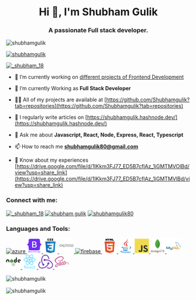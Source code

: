 <h1 align="center">Hi 👋, I'm Shubham Gulik</h1>
<h3 align="center">A passionate Full stack developer.</h3>

<p align="left"> <img src="https://komarev.com/ghpvc/?username=shubhamgulik&label=Profile%20views&color=0e75b6&style=flat" alt="shubhamgulik" /> </p>

<p align="left"> <a href="https://github.com/ryo-ma/github-profile-trophy"><img src="https://github-profile-trophy.vercel.app/?username=shubhamgulik" alt="shubhamgulik" /></a> </p>

<p align="left"> <a href="https://twitter.com/_shubham_18" target="blank"><img src="https://img.shields.io/twitter/follow/_shubham_18?logo=twitter&style=for-the-badge" alt="_shubham_18" /></a> </p>

- 🔭 I’m currently working on [different projects of Frontend Development](https://github.com/Shubhamgulik?tab=repositories)

- 🌱 I’m currently Working as **Full Stack Developer**

- 👨‍💻 All of my projects are available at [https://github.com/Shubhamgulik?tab=repositories](https://github.com/Shubhamgulik?tab=repositories)

- 📝 I regularly write articles on [https://shubhamgulik.hashnode.dev/](https://shubhamgulik.hashnode.dev/)

- 💬 Ask me about **Javascript, React, Node, Express, React, Typescript**

- 📫 How to reach me **shubhamgulik80@gmail.com**

- 📄 Know about my experiences [https://drive.google.com/file/d/1IKkm3FJ77_ED5B7cflAz_1iGMTMVOlBd/view?usp=share_link](https://drive.google.com/file/d/1IKkm3FJ77_ED5B7cflAz_1iGMTMVlBd/view?usp=share_link)

<h3 align="left">Connect with me:</h3>
<p align="left">
<a href="https://twitter.com/_shubham_18" target="blank"><img align="center" src="https://raw.githubusercontent.com/rahuldkjain/github-profile-readme-generator/master/src/images/icons/Social/twitter.svg" alt="_shubham_18" height="30" width="40" /></a>
<a href="https://linkedin.com/in/shubham gulik" target="blank"><img align="center" src="https://raw.githubusercontent.com/rahuldkjain/github-profile-readme-generator/master/src/images/icons/Social/linked-in-alt.svg" alt="shubham gulik" height="30" width="40" /></a>
<a href="https://www.leetcode.com/shubhamgulik80" target="blank"><img align="center" src="https://raw.githubusercontent.com/rahuldkjain/github-profile-readme-generator/master/src/images/icons/Social/leet-code.svg" alt="shubhamgulik80" height="30" width="40" /></a>
</p>

<h3 align="left">Languages and Tools:</h3>
<p align="left"> <a href="https://azure.microsoft.com/en-in/" target="_blank" rel="noreferrer"> <img src="https://www.vectorlogo.zone/logos/microsoft_azure/microsoft_azure-icon.svg" alt="azure" width="40" height="40"/> </a> <a href="https://getbootstrap.com" target="_blank" rel="noreferrer"> <img src="https://raw.githubusercontent.com/devicons/devicon/master/icons/bootstrap/bootstrap-plain-wordmark.svg" alt="bootstrap" width="40" height="40"/> </a> <a href="https://www.w3schools.com/css/" target="_blank" rel="noreferrer"> <img src="https://raw.githubusercontent.com/devicons/devicon/master/icons/css3/css3-original-wordmark.svg" alt="css3" width="40" height="40"/> </a> <a href="https://expressjs.com" target="_blank" rel="noreferrer"> <img src="https://raw.githubusercontent.com/devicons/devicon/master/icons/express/express-original-wordmark.svg" alt="express" width="40" height="40"/> </a> <a href="https://firebase.google.com/" target="_blank" rel="noreferrer"> <img src="https://www.vectorlogo.zone/logos/firebase/firebase-icon.svg" alt="firebase" width="40" height="40"/> </a> <a href="https://www.w3.org/html/" target="_blank" rel="noreferrer"> <img src="https://raw.githubusercontent.com/devicons/devicon/master/icons/html5/html5-original-wordmark.svg" alt="html5" width="40" height="40"/> </a> <a href="https://www.java.com" target="_blank" rel="noreferrer"> <img src="https://raw.githubusercontent.com/devicons/devicon/master/icons/java/java-original.svg" alt="java" width="40" height="40"/> </a> <a href="https://developer.mozilla.org/en-US/docs/Web/JavaScript" target="_blank" rel="noreferrer"> <img src="https://raw.githubusercontent.com/devicons/devicon/master/icons/javascript/javascript-original.svg" alt="javascript" width="40" height="40"/> </a> <a href="https://www.mongodb.com/" target="_blank" rel="noreferrer"> <img src="https://raw.githubusercontent.com/devicons/devicon/master/icons/mongodb/mongodb-original-wordmark.svg" alt="mongodb" width="40" height="40"/> </a> <a href="https://www.mysql.com/" target="_blank" rel="noreferrer"> <img src="https://raw.githubusercontent.com/devicons/devicon/master/icons/mysql/mysql-original-wordmark.svg" alt="mysql" width="40" height="40"/> </a> <a href="https://nodejs.org" target="_blank" rel="noreferrer"> <img src="https://raw.githubusercontent.com/devicons/devicon/master/icons/nodejs/nodejs-original-wordmark.svg" alt="nodejs" width="40" height="40"/> </a> <a href="https://reactjs.org/" target="_blank" rel="noreferrer"> <img src="https://raw.githubusercontent.com/devicons/devicon/master/icons/react/react-original-wordmark.svg" alt="react" width="40" height="40"/> </a> <a href="https://redux.js.org" target="_blank" rel="noreferrer"> <img src="https://raw.githubusercontent.com/devicons/devicon/master/icons/redux/redux-original.svg" alt="redux" width="40" height="40"/> </a> <a href="https://sass-lang.com" target="_blank" rel="noreferrer"> <img src="https://raw.githubusercontent.com/devicons/devicon/master/icons/sass/sass-original.svg" alt="sass" width="40" height="40"/> </a> </p>

<p><img align="center" src="https://github-readme-stats.vercel.app/api/top-langs?username=shubhamgulik&show_icons=true&locale=en&layout=compact" alt="shubhamgulik" /></p>

<p><img align="center" src="https://github-readme-streak-stats.herokuapp.com/?user=shubhamgulik&" alt="shubhamgulik" /></p>


<!--
**Shubhamgulik/Shubhamgulik** is a ✨ _special_ ✨ repository because its `README.md` (this file) appears on your GitHub profile.

Here are some ideas to get you started:

- 🔭 I’m currently working on ...
- 🌱 I’m currently learning ...
- 👯 I’m looking to collaborate on ...
- 🤔 I’m looking for help with ...
- 💬 Ask me about ...
- 📫 How to reach me: ...
- 😄 Pronouns: ...
- ⚡ Fun fact: ...
-->
